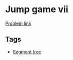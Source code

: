 # Jump game vii

[Problem link](https://leetcode.com/problems/jump-game-vii)

## Tags

* [Segment tree](/README.md#Segment_tree)
